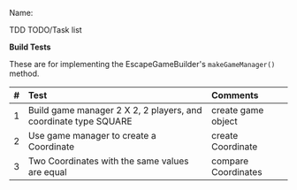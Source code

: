 Name: 

TDD TODO/Task list

**Build Tests**

These are for implementing the EscapeGameBuilder's `makeGameManager()` method.

| **#** | Test                                                            | Comments                        |
|:-----:|:----------------------------------------------------------------|:--------------------------------|
|   1   | Build game manager 2 X 2, 2 players, and coordinate type SQUARE | create game object              |
|   2   | Use game manager to create a Coordinate                   | create Coordinate              ||
|   3   | Two Coordinates with the same values are equal                   | compare Coordinates              |